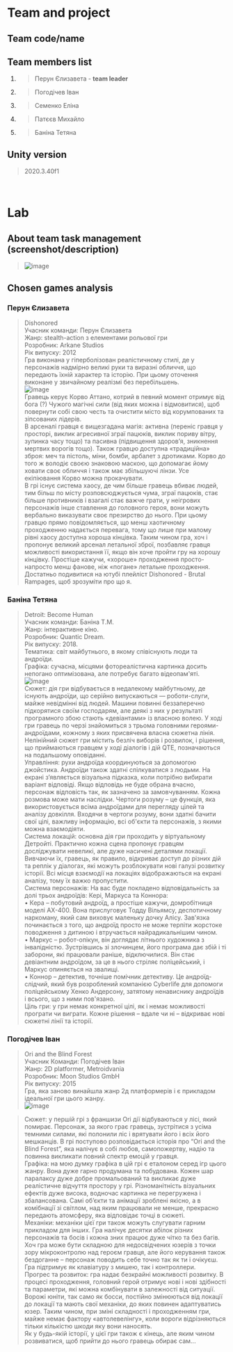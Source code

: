 # Team and project
## Team code/name
> 

## Team members list 
1. > Перун Єлизавета - **team leader**
2. > Погодічев Іван
3. > Семенко Еліна
4. > Патєєв Михайло
5. > Баніна Тетяна


## Unity version
> 2020.3.40f1

</br>

# Lab
## About team task management (screenshot/description)
> ![image](https://user-images.githubusercontent.com/63853743/194755714-f67916c4-1ac7-4a21-b3a5-51d77b537f7a.png)


## Chosen games analysis

### Перун Єлизавета

> Dishonored </br>
> Учасник команди: Перун Єлизавета </br>
> Жанр: stealth-action з елементами рольової гри </br>
> Розробник: Arkane Studios </br>
> Рік випуску: 2012 </br>
> Гра виконана у гіперболізован реалістичному стилі, де у персонажів надмірно великі руки та виразні обличчя, що передають їхній характер та історію. При цьому оточення виконане у звичайному реалізмі без перебільшень. </br>
> ![image](https://user-images.githubusercontent.com/63853743/194757139-7f6c1b56-5adb-421e-9f52-95ba80b1a4ea.png) </br>
> Гравець керує Корво Аттано, котрий в певний момент отримує від бога (?) Чужого магічні сили (від яких можна і відмовитися), щоб повернути собі свою честь та очистити місто від корумпованих та зіпсованих лідерів.  </br>
> В арсеналі гравця є вищезгадана магія: активна (переніс гравця у просторі, виклик агресивної зграї пацюків, виклик пориву вітру, зупинка часу тощо) та пасивна (підвищення здоров’я, зникнення мертвих ворогів тощо). Також гравцю доступна «традиційна» зброя: меч та пістоль, міни, бомби, арбалет з дротиками. Корво до того ж володіє своєю знаковою маскою, що допомагає йому ховати своє обличчя і також має збільшуючі лінзи. Усе екіпіювання Корво можна прокачувати. </br>
> В грі існує система хаосу, де чим більше гравець вбиває людей, тим більш по місту розповсюджується чума, зграї пацюків, стає більше противників і взагалі стає важче грати, у неігрових персонажів інше ставлення до головного героя, вони можуть вербально виказувати своє презирство до нього. При цьому гравцю прямо повідомляється, що менш хаотичному проходженню надається перевага, тому що лише при малому рівні хаосу доступна хороша кінцівка. Таким чином гра, хоч і пропонує великий арсенал летальної зброї, позбавляє гравця можливості використання її, якщо він хоче пройти гру на хорошу кінцівку. Простіше кажучи, «хороше» проходження просто-напросто менш фанове, ніж «погане» летальне проходження. Достатньо подивитися на ютубі плейліст Dishonored - Brutal Rampages, щоб зрозуміти про що я. </br>


### Баніна Тетяна
> Detroit: Become Human </br>
> Учасник команди: Баніна Т.М. </br>
> Жанр: інтерактивне кіно. </br>
> Розробник: Quantic Dream. </br>
> Рік випуску: 2018. </br>
> Тематика: світ майбутнього, в якому співіснують люди та андроїди. </br>
> Графіка: сучасна, місцями фотореалістична картинка досить непогано оптимізована, але потребує багато відеопам'яті.  </br>
> ![image](https://user-images.githubusercontent.com/63853743/194757162-667e762c-3089-453c-a916-8072d16a3f72.png) </br>
> Сюжет: дія гри відбувається в недалекому майбутньому, де існують андроїди, що серійно випускаються — роботи-слуги, майже невідмінні від людей. Машини повинні беззаперечно підкорятися своїм господарям, але деякі з них у результаті програмного збою стають «девіантами» із власною волею. У ході гри гравець по черзі знайомиться з трьома головними героями-андроїдами, кожному з яких присвячена власна сюжетна лінія. Нелінійний сюжет гри містить безліч виборів і розвилок, і рішення, що приймаються гравцем у ході діалогів і дій QTE, позначаються на подальшому оповіданні. </br>
> Управління: рухи андроїда координуються за допомогою джойстика. Андроїди також здатні спілкуватися з людьми. На екрані з’являється візуальна підказка, коли потрібно вибирати варіант відповіді. Якщо відповідь не буде обрана вчасно, персонаж відповість так, як зазначено за замовчуванням. Кожна розмова може мати наслідки. Чертоги розуму – це функція, яка використовується всіма андроїдами для перегляду цілей та аналізу довкілля. Входячи в чертоги розуму, вони здатні бачити свої цілі, важливу інформацію, всі об'єкти та персонажів, з якими можна взаємодіяти. </br>
> Система локацій: основна дія гри проходить у віртуальному Детройті. Практично кожна сцена пропонує гравцям досліджувати невеликі, але дуже насичені деталями локації. Вивчаючи їх, гравець, як правило, відкриває доступ до різних дій та реплік у діалогах, які можуть розблокувати нові галузі розвитку історії. Всі місця взаємодії на локаціях відображаються на екрані аналізу, тому їх важко пропустити. </br>
> Система персонажів: На вас буде покладено відповідальність за долі трьох андроїдів: Кері, Маркуса та Коннора: </br>
> • Кера – побутовий андроїд, а простіше кажучи, домробітниця моделі AX-400. Вона прислуговує Тодду Вільямсу, деспотичному наркоману, який сам виховує маленьку дочку Алісу. Зав'язка починається з того, що андроїд просто не може терпіти жорстоке поводження з дитиною і втручається найрадикальнішим чином. </br>
> • Маркус – робот-опікун, він доглядає літнього художника з інвалідністю. Зустрівшись зі злочинцем, його програма дає збій і ті заборони, які працювали раніше, відключилися. Він стає девіантним андроїдом, за це в нього стріляє поліцейський, і Маркус опиняється на звалищі. </br>
> • Коннор – детектив, точніше помічник детективу. Це андроїд-слідчий, який був розроблений компанією Cyberlife для допомоги поліцейському Хенко Андерсону, затятому ненависнику андроїдів і всього, що з ними пов'язано. </br>
> Ціль гри: у гри немає конкретної цілі, як і немає можливості програти чи виграти. Кожне рішення – вдале чи ні – відкриває нові сюжетні лінії та історії. </br>

### Погодічев Іван 

> Ori and the Blind Forest </br>
> Учасник Команди: Погодічев Іван </br>
> Жанр: 2D platformer, Metroidvania </br>
> Розробник: Moon Studios GmbH </br>
> Рік випуску: 2015 </br>
> Гра, яка заново винайшла жанр 2д платформерів і є прикладом ідеальної гри цього жанру. </br>
> ![image](https://user-images.githubusercontent.com/63853743/194768294-f8bb08ea-af7a-4b66-a9b0-c997a51bd42c.png) </br>

> Сюжет: у першій грі з франшизи Ori дії відбуваються у лісі, який помирає. Персонаж, за якого грає гравець, зустрітися з усіма темними силами, які полонили ліс і врятувати його і всіх його мешканців. В грі поступово розповідається історія про “Ori and the Blind Forest”, яка налічує в собі любов, самопожертву, надію та повинна викликати повний спектр емоцій у гравця.  </br>
> Графіка: на мою думку графіка в цій грі є еталоном серед ігр цього жанру. Вона дуже гарно продумана та побудована. Кожен шар паралаксу дуже добре промальований та викликає дуже реалістичне відчуття простору у грі. Різноманітність візуальних ефектів дуже висока, водночас картинка не перегружена і збалансована. Самі об’єкти та анімації зроблені якісно, а в комібнації зі світлом, над яким працювали не менше, прекрасно передають атомсферу, яка відповідає точці в сюжеті.  </br>
> Механіки: механіки цієї гри також  можуть слугувати гарним прикладом для інших. Гра налічує десятки абілок різних персонажів та босів і кожна зних працює дуже чітко та без багів. Хоч гра може бути складною для недосвідчених юзерів з точки зору мікроконтролю над героєм гравця, але його керування також бездоганне – персонаж поводить себе точно так як ти і очікуєш. Гра підтримує як клавіатуру з мишею, так і контроллери.  </br>
> Прогрес та розвиток: гра надає безкрайні можливості розвитку. В процесі проходження, головний герой отримує нові і нові здібності та параметри, які можна комбінувати в залежності від ситуації. Ворожі юніти, так само як босси, постійно змінюються від локації до локації та мають свої механіки, до яких повинен адаптуватись юзер. Таким чином, при зміні складності і проходженням гри, майже немає фактору «автолевелінгу», коли вороги відрізняються тільки кількістю шкоди яку вони наносять. </br>
> Як у будь-якій історії, у цієї гри також є кінець, але яким чином розвиватися, щоб прийти до нього гравець обирає сам... </br>





